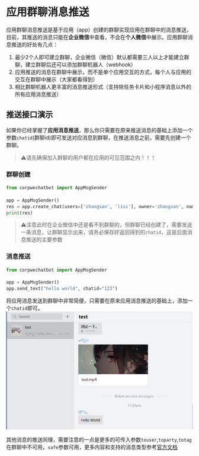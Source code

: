 # 应用群聊消息推送

应用群聊消息推送是基于应用（app）创建的群聊实现应用在群聊中的消息推送，目前，其推送的消息只能在**企业微信**中查看，不会在**个人微信**中展示。应用群聊消息推送的好处有几点：
1. 最少2个人即可建立群聊，企业微信（微信）默认都需要三人以上才能建立群聊，建立群聊后还可以添加群聊机器人（webhook）
2. 应用推送的消息在群聊中展示，而不是单个应用交互的方式，每个人与应用的交互在群聊中展示（大家都看得到）
3. 相比群聊机器人更丰富的消息推送形式（支持除任务卡片和小程序消息以外的所有应用消息推送）

## 推送接口演示
如果你已经掌握了**应用消息推送**，那么你只需要在原来推送消息的基础上添加一个参数`chatid`(群聊id)即可发送对应消息到群聊，在推送消息之前，需要先创建一个群聊。

> ⚠️请先确保加入群聊的用户都在应用的可见范围之内！！！
### 群聊创建
```python
from corpwechatbot import AppMsgSender

app = AppMsgSender()
res = app.create_chat(users=['zhangsan', 'lisi'], owner='zhangsan', name="test", chatid="123")
print(res)
```
> ⚠️注意此时在企业微信中还是看不到群聊的，但群聊已经创建了，需要发送一条消息，让群聊显示出来，请务必保存好返回得到的`chatid`，这是后面消息推送的主要参数

### 消息推送
```python
from corpwechatbot import AppMsgSender

app = AppMsgSender()
app.send_text("hello world", chatid="123") 
```
将应用消息发送到群聊中非常简便，只需要在原来应用消息推送的基础上，添加一个`chatid`即可。
![](../img/appchat_msg_send.png)

其他消息的推送同理，需要注意的一点是更多的可传入参数`touser`,`toparty`,`totag`在群聊中不可用，`safe`参数可用，更多内容和支持的消息类型参考[官方文档](https://work.weixin.qq.com/api/doc/90000/90135/90248)